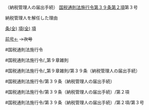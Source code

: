 （納税管理人の届出手続）
[国税通則法施行令第３９条第２項](国税通則法施行＿令＿第３９条第２項)第３号

納税管理人を解任した理由

[条(全)](国税通則法施行＿令＿第３９条_.md)    [項(全)](国税通則法施行＿令＿第３９条第２項_.md)    [項](国税通則法施行＿令＿第３９条第２項.md)

[前号←](国税通則法施行＿令＿第３９条第２項第２号.md)  ~~→次号~~

#国税通則法施行令

#国税通則法施行令/_第９章雑則

#国税通則法施行令/_第９章雑則/第３９条（納税管理人の届出手続）

#国税通則法施行令/第３９条（納税管理人の届出手続）

#国税通則法施行令/第３９条（納税管理人の届出手続）/第２項

#国税通則法施行令/第３９条（納税管理人の届出手続）/第２項/第３号

